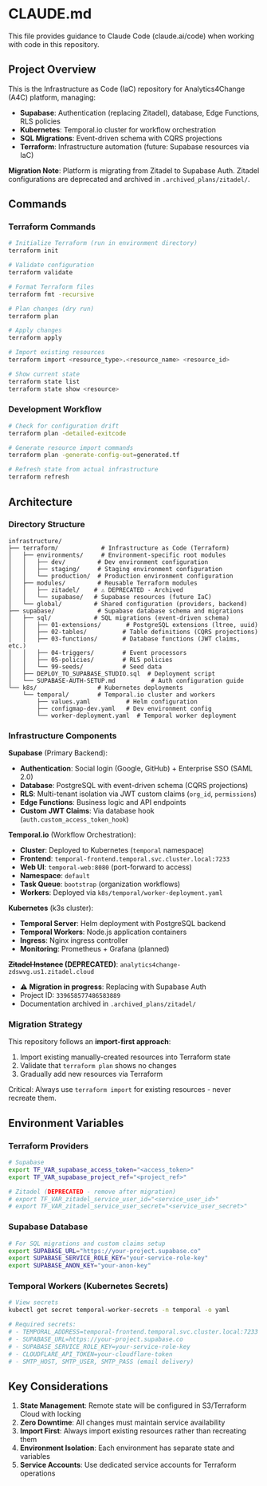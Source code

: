 # CLAUDE.md

This file provides guidance to Claude Code (claude.ai/code) when working with code in this repository.

## Project Overview

This is the Infrastructure as Code (IaC) repository for Analytics4Change (A4C) platform, managing:
- **Supabase**: Authentication (replacing Zitadel), database, Edge Functions, RLS policies
- **Kubernetes**: Temporal.io cluster for workflow orchestration
- **SQL Migrations**: Event-driven schema with CQRS projections
- **Terraform**: Infrastructure automation (future: Supabase resources via IaC)

**Migration Note**: Platform is migrating from Zitadel to Supabase Auth. Zitadel configurations are deprecated and archived in `.archived_plans/zitadel/`.

## Commands

### Terraform Commands
```bash
# Initialize Terraform (run in environment directory)
terraform init

# Validate configuration
terraform validate

# Format Terraform files
terraform fmt -recursive

# Plan changes (dry run)
terraform plan

# Apply changes
terraform apply

# Import existing resources
terraform import <resource_type>.<resource_name> <resource_id>

# Show current state
terraform state list
terraform state show <resource>
```

### Development Workflow
```bash
# Check for configuration drift
terraform plan -detailed-exitcode

# Generate resource import commands
terraform plan -generate-config-out=generated.tf

# Refresh state from actual infrastructure
terraform refresh
```

## Architecture

### Directory Structure
```
infrastructure/
├── terraform/            # Infrastructure as Code (Terraform)
│   ├── environments/     # Environment-specific root modules
│   │   ├── dev/         # Dev environment configuration
│   │   ├── staging/     # Staging environment configuration
│   │   └── production/  # Production environment configuration
│   ├── modules/         # Reusable Terraform modules
│   │   ├── zitadel/    # ⚠️ DEPRECATED - Archived
│   │   └── supabase/   # Supabase resources (future IaC)
│   └── global/         # Shared configuration (providers, backend)
├── supabase/            # Supabase database schema and migrations
│   ├── sql/            # SQL migrations (event-driven schema)
│   │   ├── 01-extensions/       # PostgreSQL extensions (ltree, uuid)
│   │   ├── 02-tables/          # Table definitions (CQRS projections)
│   │   ├── 03-functions/       # Database functions (JWT claims, etc.)
│   │   ├── 04-triggers/        # Event processors
│   │   ├── 05-policies/        # RLS policies
│   │   └── 99-seeds/           # Seed data
│   ├── DEPLOY_TO_SUPABASE_STUDIO.sql  # Deployment script
│   └── SUPABASE-AUTH-SETUP.md          # Auth configuration guide
└── k8s/                 # Kubernetes deployments
    └── temporal/        # Temporal.io cluster and workers
        ├── values.yaml          # Helm configuration
        ├── configmap-dev.yaml   # Dev environment config
        └── worker-deployment.yaml  # Temporal worker deployment
```

### Infrastructure Components

**Supabase** (Primary Backend):
- **Authentication**: Social login (Google, GitHub) + Enterprise SSO (SAML 2.0)
- **Database**: PostgreSQL with event-driven schema (CQRS projections)
- **RLS**: Multi-tenant isolation via JWT custom claims (`org_id`, `permissions`)
- **Edge Functions**: Business logic and API endpoints
- **Custom JWT Claims**: Via database hook (`auth.custom_access_token_hook`)

**Temporal.io** (Workflow Orchestration):
- **Cluster**: Deployed to Kubernetes (`temporal` namespace)
- **Frontend**: `temporal-frontend.temporal.svc.cluster.local:7233`
- **Web UI**: `temporal-web:8080` (port-forward to access)
- **Namespace**: `default`
- **Task Queue**: `bootstrap` (organization workflows)
- **Workers**: Deployed via `k8s/temporal/worker-deployment.yaml`

**Kubernetes** (k3s cluster):
- **Temporal Server**: Helm deployment with PostgreSQL backend
- **Temporal Workers**: Node.js application containers
- **Ingress**: Nginx ingress controller
- **Monitoring**: Prometheus + Grafana (planned)

**~~Zitadel Instance~~ (DEPRECATED)**: `analytics4change-zdswvg.us1.zitadel.cloud`
- ⚠️ **Migration in progress**: Replacing with Supabase Auth
- Project ID: `339658577486583889`
- Documentation archived in `.archived_plans/zitadel/`

### Migration Strategy

This repository follows an **import-first approach**:
1. Import existing manually-created resources into Terraform state
2. Validate that `terraform plan` shows no changes
3. Gradually add new resources via Terraform

Critical: Always use `terraform import` for existing resources - never recreate them.

## Environment Variables

### Terraform Providers
```bash
# Supabase
export TF_VAR_supabase_access_token="<access_token>"
export TF_VAR_supabase_project_ref="<project_ref>"

# Zitadel (DEPRECATED - remove after migration)
# export TF_VAR_zitadel_service_user_id="<service_user_id>"
# export TF_VAR_zitadel_service_user_secret="<service_user_secret>"
```

### Supabase Database
```bash
# For SQL migrations and custom claims setup
export SUPABASE_URL="https://your-project.supabase.co"
export SUPABASE_SERVICE_ROLE_KEY="your-service-role-key"
export SUPABASE_ANON_KEY="your-anon-key"
```

### Temporal Workers (Kubernetes Secrets)
```bash
# View secrets
kubectl get secret temporal-worker-secrets -n temporal -o yaml

# Required secrets:
# - TEMPORAL_ADDRESS=temporal-frontend.temporal.svc.cluster.local:7233
# - SUPABASE_URL=https://your-project.supabase.co
# - SUPABASE_SERVICE_ROLE_KEY=your-service-role-key
# - CLOUDFLARE_API_TOKEN=your-cloudflare-token
# - SMTP_HOST, SMTP_USER, SMTP_PASS (email delivery)
```

## Key Considerations

1. **State Management**: Remote state will be configured in S3/Terraform Cloud with locking
2. **Zero Downtime**: All changes must maintain service availability
3. **Import First**: Always import existing resources rather than recreating them
4. **Environment Isolation**: Each environment has separate state and variables
5. **Service Accounts**: Use dedicated service accounts for Terraform operations